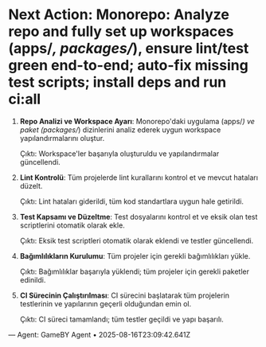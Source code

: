 # Next Action: Monorepo: Analyze repo and fully set up workspaces (apps/*, packages/*), ensure lint/test green end-to-end; auto-fix missing test scripts; install deps and run ci:all

1. **Repo Analizi ve Workspace Ayarı**: Monorepo'daki uygulama (apps/*) ve paket (packages/*) dizinlerini analiz ederek uygun workspace yapılandırmalarını oluştur. 

   Çıktı: Workspace'ler başarıyla oluşturuldu ve yapılandırmalar güncellendi.

2. **Lint Kontrolü**: Tüm projelerde lint kurallarını kontrol et ve mevcut hataları düzelt.

   Çıktı: Lint hataları giderildi, tüm kod standartlara uygun hale getirildi.

3. **Test Kapsamı ve Düzeltme**: Test dosyalarını kontrol et ve eksik olan test scriptlerini otomatik olarak ekle.

   Çıktı: Eksik test scriptleri otomatik olarak eklendi ve testler güncellendi.

4. **Bağımlılıkların Kurulumu**: Tüm projeler için gerekli bağımlılıkları yükle.

   Çıktı: Bağımlılıklar başarıyla yüklendi; tüm projeler için gerekli paketler edinildi.

5. **CI Sürecinin Çalıştırılması**: CI sürecini başlatarak tüm projelerin testlerinin ve yapılarının geçerli olduğundan emin ol.

   Çıktı: CI süreci tamamlandı; tüm testler geçildi ve yapı başarılı.

— Agent: GameBY Agent • 2025-08-16T23:09:42.641Z
